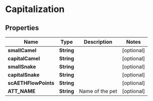 # Capitalization

## Properties
Name | Type | Description | Notes
------------ | ------------- | ------------- | -------------
**smallCamel** | **String** |  |  [optional]
**capitalCamel** | **String** |  |  [optional]
**smallSnake** | **String** |  |  [optional]
**capitalSnake** | **String** |  |  [optional]
**scAETHFlowPoints** | **String** |  |  [optional]
**ATT_NAME** | **String** | Name of the pet  |  [optional]
